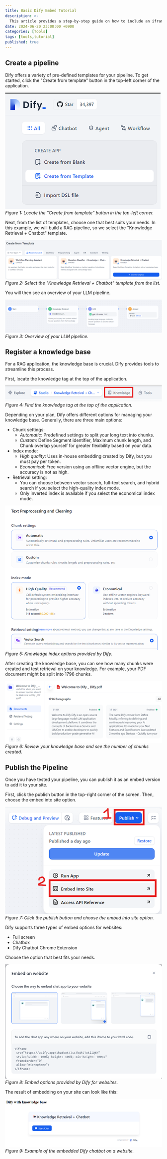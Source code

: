 ```yaml
---
title: Basic Dify Embed Tutorial
description: >-
  This article provides a step-by-step guide on how to include an iframe of Dify on your website. This is a great way to build a simple chatbot for your website.
date: 2024-06-20 23:00:00 +0900
categories: [Tools]
tags: [tools,tutorial]
published: true
---
```


## Create a pipeline

Dify offers a variety of pre-defined templates for your pipeline. To get started, click the "Create from template" button in the top-left corner of the application.

![Find creating template button](/images/2024-06-20/1.png)
_Figure 1: Locate the "Create from template" button in the top-left corner._

Next, from the list of templates, choose one that best suits your needs. In this example, we will build a RAG pipeline, so we select the "Knowledge Retrieval + Chatbot" template.

![Select Template](/images/2024-06-20/2.png)
_Figure 2: Select the "Knowledge Retrieval + Chatbot" template from the list._

You will then see an overview of your LLM pipeline.

![Pipeline overview](/images/2024-06-20/3.png)
_Figure 3: Overview of your LLM pipeline._

## Register a knowledge base 

For a RAG application, the knowledge base is crucial. Dify provides tools to streamline this process.

First, locate the knowledge tag at the top of the application.

![Where to find knowledge tag](/images/2024-06-20/4.png)
_Figure 4: Find the knowledge tag at the top of the application._

Depending on your plan, Dify offers different options for managing your knowledge base. Generally, there are three main options:

- Chunk settings:
    + *Automatic*: Predefined settings to split your long text into chunks.
    + *Custom*: Define Segment identifier, Maximum chunk length, and Chunk overlap yourself for greater flexibility based on your data.
- Index mode:
    + *High quality*: Uses in-house embedding created by Dify, but you must pay per token.
    + *Economical*: Free version using an offline vector engine, but the accuracy is not as high.
- Retrieval setting:
    + You can choose between vector search, full-text search, and hybrid search if you select the high-quality index mode.
    + Only inverted index is available if you select the economical index mode.

![Dify knowledge index options](/images/2024-06-20/8.png)
_Figure 5: Knowledge index options provided by Dify._

After creating the knowledge base, you can see how many chunks were created and test retrieval on your knowledge. For example, your PDF document might be split into 1796 chunks.

![Review your knowledge base](/images/2024-06-20/5.png)
_Figure 6: Review your knowledge base and see the number of chunks created._

## Publish the Pipeline

Once you have tested your pipeline, you can publish it as an embed version to add it to your site.

First, click the publish button in the top-right corner of the screen. Then, choose the embed into site option.

![Step to choose](/images/2024-06-20/6.png)
_Figure 7: Click the publish button and choose the embed into site option._

Dify supports three types of embed options for websites:

- Full screen
- Chatbox
- Dify Chatbot Chrome Extension

Choose the option that best fits your needs.

![Embed on site options](/images/2024-06-20/7.png)
_Figure 8: Embed options provided by Dify for websites._

The result of embedding on your site can look like this:

![Results](/images/2024-06-20/9.png)
_Figure 9: Example of the embedded Dify chatbot on a website._